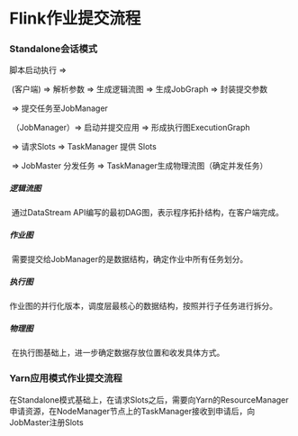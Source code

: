 # Flink作业提交流程

### Standalone会话模式

脚本启动执行  =>  

​         				(客户端)  => 解析参数 => 生成逻辑流图 => 生成JobGraph => 封装提交参数

​										=> 提交任务至JobManager

​					（JobManager）=> 启动并提交应用 => 形成执行图ExecutionGraph 

​											=> 请求Slots => TaskManager 提供 Slots

​											=> JobMaster 分发任务 => TaskManager生成物理流图（确定并发任务） 

##### 逻辑流图

​	通过DataStream API编写的最初DAG图，表示程序拓扑结构，在客户端完成。

##### 作业图

​	需要提交给JobManager的是数据结构，确定作业中所有任务划分。

##### 执行图

​	作业图的并行化版本，调度层最核心的数据结构，按照并行子任务进行拆分。

##### 物理图

​	在执行图基础上，进一步确定数据存放位置和收发具体方式。

### Yarn应用模式作业提交流程

​	在Standalone模式基础上，在请求Slots之后，需要向Yarn的ResourceManager申请资源，在NodeManager节点上的TaskManager接收到申请后，向JobMaster注册Slots


